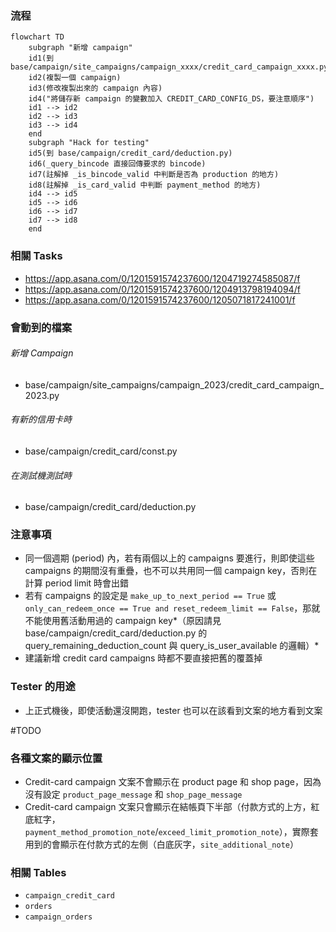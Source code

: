 ### 流程

```mermaid
flowchart TD
    subgraph "新增 campaign"
    id1(到 base/campaign/site_campaigns/campaign_xxxx/credit_card_campaign_xxxx.py)
    id2(複製一個 campaign)
    id3(修改複製出來的 campaign 內容)
    id4("將儲存新 campaign 的變數加入 CREDIT_CARD_CONFIG_DS，要注意順序")
    id1 --> id2
    id2 --> id3
    id3 --> id4
    end
    subgraph "Hack for testing"
    id5(到 base/campaign/credit_card/deduction.py)
    id6(_query_bincode 直接回傳要求的 bincode)
    id7(註解掉 _is_bincode_valid 中判斷是否為 production 的地方)
    id8(註解掉 _is_card_valid 中判斷 payment_method 的地方)
    id4 --> id5
    id5 --> id6
    id6 --> id7
    id7 --> id8
    end
```

### 相關 Tasks

- https://app.asana.com/0/1201591574237600/1204719274585087/f
- https://app.asana.com/0/1201591574237600/1204913798194094/f
- https://app.asana.com/0/1201591574237600/1205071817241001/f

### 會動到的檔案

###### 新增 Campaign

- base/campaign/site_campaigns/campaign_2023/credit_card_campaign_2023.py

###### 有新的信用卡時

- base/campaign/credit_card/const.py

###### 在測試機測試時

- base/campaign/credit_card/deduction.py

### 注意事項

- 同一個週期 (period) 內，若有兩個以上的 campaigns 要進行，則即使這些 campaigns 的期間沒有重疊，也不可以共用同一個 campaign key，否則在計算 period limit 時會出錯
- 若有 campaigns 的設定是 `make_up_to_next_period == True` 或 `only_can_redeem_once == True and reset_redeem_limit == False`，那就不能使用舊活動用過的 campaign key*（原因請見 base/campaign/credit_card/deduction.py 的 query_remaining_deduction_count 與 query_is_user_available 的邏輯）*
- 建議新增 credit card campaigns 時都不要直接把舊的覆蓋掉

### Tester 的用途

- 上正式機後，即使活動還沒開跑，tester 也可以在該看到文案的地方看到文案

#TODO 

### 各種文案的顯示位置

- Credit-card campaign 文案不會顯示在 product page 和 shop page，因為沒有設定 `product_page_message` 和 `shop_page_message`
- Credit-card campaign 文案只會顯示在結帳頁下半部（付款方式的上方，紅底紅字，`payment_method_promotion_note`/`exceed_limit_promotion_note`），實際套用到的會顯示在付款方式的左側（白底灰字，`site_additional_note`）

### 相關 Tables

- `campaign_credit_card`
- `orders`
- `campaign_orders`

